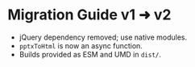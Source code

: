 # Migration Guide v1 ➜ v2

- jQuery dependency removed; use native modules.
- `pptxToHtml` is now an async function.
- Builds provided as ESM and UMD in `dist/`.
